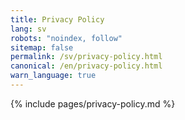 ```yaml
---
title: Privacy Policy
lang: sv
robots: "noindex, follow"
sitemap: false
permalink: /sv/privacy-policy.html
canonical: /en/privacy-policy.html
warn_language: true
---
```


{% include pages/privacy-policy.md %}
